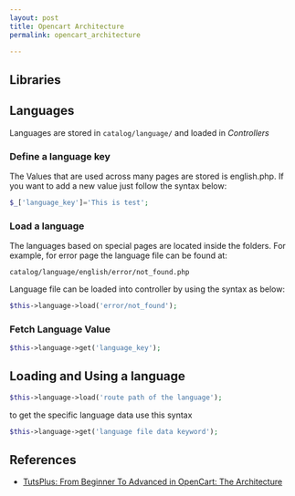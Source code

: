 ```yaml
---
layout: post
title: Opencart Architecture
permalink: opencart_architecture

---
```


Libraries
---


Languages 
---
Languages are stored in `catalog/language/` and loaded in _Controllers_

### Define a language key
The Values that are used across many pages are stored is english.php. If you want to add a new value just follow the syntax below:

```php
$_['language_key']='This is test';
```

### Load a language
The languages based on special pages are located inside the folders. For example, for error page the language file can be found at:

```
catalog/language/english/error/not_found.php
```

Language file can be loaded into controller by using the syntax as below:

```php
$this->language->load('error/not_found');
```

### Fetch Language Value

```php
$this->language->get('language_key');
```

Loading and Using a language
---
    
```php
$this->language->load('route path of the language');
```

to get the specific language data use this syntax 

```php
$this->language->get('language file data keyword');
```



References
---
- [TutsPlus: From Beginner To Advanced in OpenCart: The Architecture](http://code.tutsplus.com/articles/from-beginner-to-advanced-in-opencart-the-architecture--cms-21482)